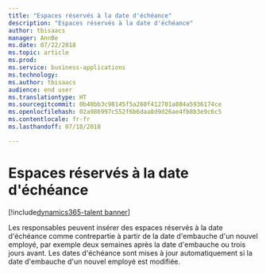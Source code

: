 ```yaml
---
title: "Espaces réservés à la date d'échéance"
description: "Espaces réservés à la date d'échéance"
author: tbisaacs
manager: AnnBe
ms.date: 07/22/2018
ms.topic: article
ms.prod: 
ms.service: business-applications
ms.technology: 
ms.author: tbisaacs
audience: end user
ms.translationtype: HT
ms.sourcegitcommit: 0b40bb3c98145f5a260f412701a884a5936174ce
ms.openlocfilehash: 02a986997c552f6b6daa8d9d26ae4fb8b3e9c6c5
ms.contentlocale: fr-fr
ms.lasthandoff: 07/18/2018

---
```


#  <a name="due-date-placeholders"></a>Espaces réservés à la date d'échéance

[!include[dynamics365-talent banner](../../includes/dynamics365-talent.md)]



Les responsables peuvent insérer des espaces réservés à la date d'échéance comme contrepartie à partir de la date d'embauche d'un nouvel employé, par exemple deux semaines après la date d'embauche ou trois jours avant. Les dates d'échéance sont mises à jour automatiquement si la date d'embauche d'un nouvel employé est modifiée.

